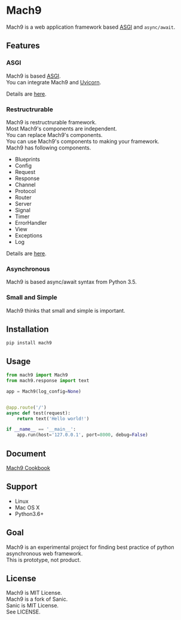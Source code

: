 # Mach9

Mach9 is a web application framework based [ASGI](http://channels.readthedocs.io/en/stable/asgi.html) and `async/await`.  

## Features

### ASGI

Mach9 is based [ASGI](http://channels.readthedocs.io/en/stable/asgi.html).  
You can integrate Mach9 and [Uvicorn](https://github.com/encode/uvicorn).

Details are [here](https://github.com/silver-castle/mach9-cookbook/blob/master/uvicorn.md).

### Restructrurable

Mach9 is restructrurable framework.  
Most Mach9's components are independent.  
You can replace Mach9's components.  
You can use Mach9's components to making your framework.  
Mach9 has following components.  

* Blueprints
* Config
* Request
* Response
* Channel
* Protocol
* Router
* Server
* Signal
* Timer
* ErrorHandler
* View
* Exceptions
* Log

Details are [here](https://github.com/silver-castle/mach9-cookbook/blob/master/restructure.md).

### Asynchronous

Mach9 is based async/await syntax from Python 3.5.

### Small and Simple

Mach9 thinks that small and simple is important.

## Installation

```
pip install mach9
```

## Usage

```python
from mach9 import Mach9
from mach9.response import text

app = Mach9(log_config=None)


@app.route('/')
async def test(request):
    return text('Hello world!')

if __name__ == '__main__':
    app.run(host='127.0.0.1', port=8000, debug=False)
```

## Document

[Mach9 Cookbook](https://github.com/silver-castle/mach9-cookbook)

## Support

* Linux
* Mac OS X
* Python3.6+

## Goal

Mach9 is an experimental project for finding best practice of python asynchronous web framework.  
This is prototype, not product.  

## License

Mach9 is MIT License.  
Mach9 is a fork of Sanic.  
Sanic is MIT License.  
See LICENSE.
